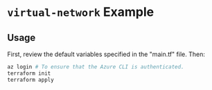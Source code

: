 # `virtual-network` Example

## Usage

First, review the default variables specified in the "main.tf" file. Then:

```sh
az login # To ensure that the Azure CLI is authenticated.
terraform init
terraform apply
```
